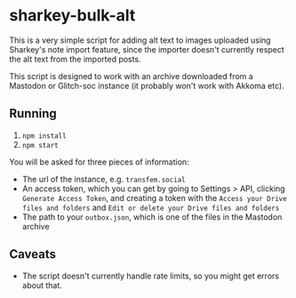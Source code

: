 # sharkey-bulk-alt

This is a very simple script for adding alt text to images uploaded using
Sharkey's note import feature, since the importer doesn't currently respect the
alt text from the imported posts.

This script is designed to work with an archive downloaded from a Mastodon or
Glitch-soc instance (it probably won't work with Akkoma etc).

## Running

1. `npm install`
2. `npm start`

You will be asked for three pieces of information:

- The url of the instance, e.g. `transfem.social`
- An access token, which you can get by going to Settings > API, clicking
  `Generate Access Token`, and creating a token with the
  `Access your Drive files and folders` and
  `Edit or delete your Drive files and folders`
- The path to your `outbox.json`, which is one of the files in the Mastodon
  archive

## Caveats

- The script doesn't currently handle rate limits, so you might get errors about
  that.

